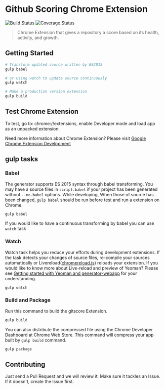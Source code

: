 # Github Scoring Chrome Extension

[![Build Status](https://travis-ci.org/ngbravo/gitscore.svg?branch=master)](https://travis-ci.org/ngbravo/gitscore)
[![Coverage Status](https://coveralls.io/repos/github/ngbravo/gitscore/badge.svg?branch=master)](https://coveralls.io/github/ngbravo/gitscore?branch=master)

> Chrome Extension that gives a repository a score based on its health, activity, and growth.

## Getting Started

```sh
# Transform updated source written by ES2015
gulp babel

# or Using watch to update source continuously
gulp watch

# Make a production version extension
gulp build
```

## Test Chrome Extension

To test, go to: chrome://extensions, enable Developer mode and load app as an unpacked extension.

Need more information about Chrome Extension? Please visit [Google Chrome Extension Development](http://developer.chrome.com/extensions/devguide.html)


## gulp tasks

### Babel

The generator supports ES 2015 syntax through babel transforming. You may have a source files in `script.babel` if your project has been generated without `--no-babel` options. While developing, When those of source has been changed, `gulp babel` should be run before test and run a extension on Chrome.

```sh
gulp babel
```

If you would like to have a continuous transforming by babel you can use `watch` task

### Watch

Watch task helps you reduce your efforts during development extensions. If the task detects your changes of source files, re-compile your sources automatically or Livereload([chromereload.js](https://github.com/yeoman/generator-chrome-extension/blob/master/app/templates/scripts/chromereload.js)) reloads your extension. If you would like to know more about Live-reload and preview of Yeoman? Please see [Getting started with Yeoman and generator-webapp](http://youtu.be/zBt2g9ekiug?t=3m51s) for your understanding.

```bash
gulp watch
```

### Build and Package

Run this command to build the gitscore Extension.

```bash
gulp build
```

You can also distribute the compressed file using the Chrome Developer Dashboard at Chrome Web Store. This command will compress your app built by `gulp build` command.

```bash
gulp package
```

## Contributing

Just send a Pull Request and we will review it. Make sure it tackles an Issue. If it doesn't, create the Issue first.
